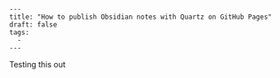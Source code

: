 ```
---
title: "How to publish Obsidian notes with Quartz on GitHub Pages"
draft: false
tags:
  - 
---
```

Testing this out